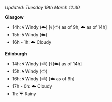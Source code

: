 *Updated: Tuesday 19th March 12:30*

**Glasgow**

* 14h: :cyclone: Windy (:cloud:) [:cyclone:(:partly_sunny:) as of 9h, :cloud: as of 14h]
* 15h: :cyclone: Windy (:cloud:)
* 16h - 1h: :cloud: Cloudy

**Edinburgh**

* 14h: :cyclone: Windy (:partly_sunny:) [:cyclone:(:cloud:) as of 14h]
* 15h: :cyclone: Windy (:partly_sunny:)
* 16h: :cyclone: Windy (:partly_sunny:) [:cloud: as of 9h]
* 17h - 0h: :cloud: Cloudy
* 1h: :umbrella: Rainy
